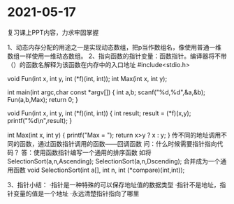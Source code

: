 # 2021-05-17
复习课上PPT内容，力求牢固掌握

1、动态内存分配的用途之一是实现动态数组，把p当作数组名，像使用普通一维数组一样使用一维动态数组。
2、指向函数的指针变量：函数指针。编译器将不带（）的函数名解释为该函数在内存中的入口地址
#include<stdio.h>

void Fun(int x, int y, int (*f)(int, int));
int Max(int x, int y);

int main(int argc,char const *argv[])
{
	int a,b;
	scanf("%d,%d",&a,&b);
	Fun(a,b,Max);
	return 0;
}

void Fun(int x, int y, int (*f)(int, int))
{
	int result;
	result = (*f)(x,y);
	printf("%d\n",result);
}

int Max(int x, int y)
{
	printf("Max = ");
	return x>y ? x : y;
}
传不同的地址调用不同的函数，通过函数指针调用的函数——回调函数
问：什么时候需要指针指向代码？
答：使用函数指针编写一个通用的排序函数
如将
SelectionSort(a,n,Ascending);
SelectionSort(a,n,Dscending);
合并成为一个通用函数
void SelectionSort(int a[], int n, int (*compare)(int,int));

3、指针小结：
·指针是一种特殊的可以保存地址值的数据类型
·指针不是地址，指针变量的值是一个地址
·永远清楚指针指向了哪里
